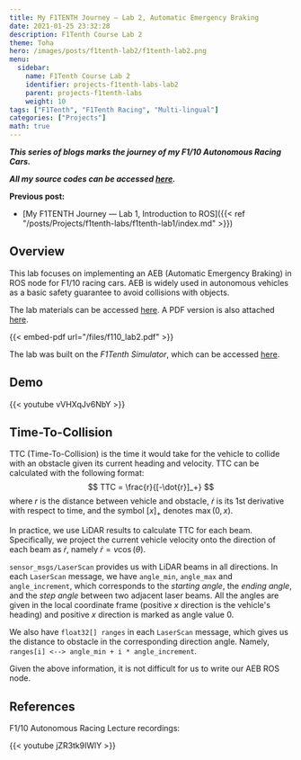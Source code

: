 ```yaml
---
title: My F1TENTH Journey — Lab 2, Automatic Emergency Braking
date: 2021-01-25 23:32:28
description: F1Tenth Course Lab 2
theme: Toha
hero: /images/posts/f1tenth-lab2/f1tenth-lab2.png
menu:
  sidebar:
    name: F1Tenth Course Lab 2
    identifier: projects-f1tenth-labs-lab2
    parent: projects-f1tenth-labs
    weight: 10
tags: ["F1Tenth", "F1Tenth Racing", "Multi-lingual"]
categories: ["Projects"]
math: true
---
```


***This series of blogs marks the journey of my F1/10 Autonomous Racing Cars.***

***All my source codes can be accessed [here](https://github.com/shineyruan/F1Tenth_Labs).***

**Previous post:**

- [My F1TENTH Journey — Lab 1, Introduction to ROS]({{< ref "/posts/Projects/f1tenth-labs/f1tenth-lab1/index.md" >}})

<!-- more -->

## Overview

This lab focuses on implementing an AEB (Automatic Emergency Braking) in ROS node for F1/10 racing cars. AEB is widely used in autonomous vehicles as a basic safety guarantee to avoid collisions with objects.

The lab materials can be accessed [here](https://f1tenth-coursekit.readthedocs.io/en/stable/assignments/labs/lab2.html#). A PDF version is also attached [here](/files/f110_lab2.pdf).

{{< embed-pdf url="/files/f110_lab2.pdf" >}}

The lab was built on the *F1Tenth Simulator*, which can be accessed [here](https://f1tenth.readthedocs.io/en/stable/going_forward/simulator/sim_install.html).

## Demo

{{< youtube vVHXqJv6NbY >}}

## Time-To-Collision

TTC (Time-To-Collision) is the time it would take for the vehicle to collide with an obstacle given its current heading and velocity. TTC can be calculated with the following format:
$$
TTC = \frac{r}{[-\dot{r}]_+}
$$
where $r$ is the distance between vehicle and obstacle, $\dot{r}$ is its 1st derivative with respect to time, and the symbol $[x]_+$ denotes $\max(0,x)$.

In practice, we use LiDAR results to calculate TTC for each beam. Specifically, we project the current vehicle velocity onto the direction of each beam as $\dot{r}$, namely $\dot{r}=v\cos(\theta)$.

`sensor_msgs/LaserScan` provides us with LiDAR beams in all directions. In each `LaserScan` message, we have `angle_min`, `angle_max` and `angle_increment`, which corresponds to the *starting angle*, the *ending angle*, and the *step angle* between two adjacent laser beams. All the angles are given in the local coordinate frame (positive $x$ direction is the vehicle's heading) and positive $x$ direction is marked as angle value $0$.

We also have `float32[] ranges` in each `LaserScan` message, which gives us the distance to obstacle in the corresponding direction angle. Namely, `ranges[i] <--> angle_min + i * angle_increment`.

Given the above information, it is not difficult for us to write our AEB ROS node.

## References

F1/10 Autonomous Racing Lecture recordings:

{{< youtube jZR3tk9IWlY >}}
